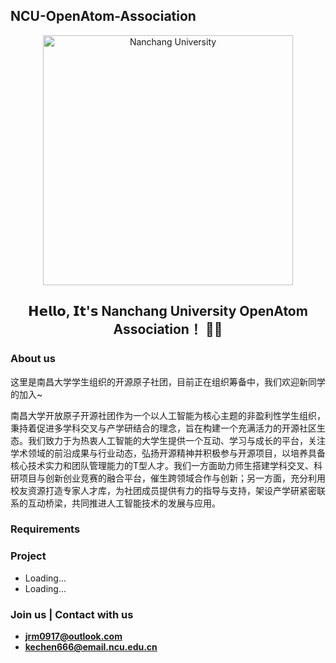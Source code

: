 ## NCU-OpenAtom-Association

<p align="center">
    <img alt="Nanchang University" src="https://cdnjson.com/images/2023/04/14/NanchangUniversity.md.png" height="400">
</p>

<h2 align="center"> 𝗛𝗲𝗹𝗹𝗼, 𝗜𝘁'𝘀 Nanchang University OpenAtom Association！ 👨‍💻 </h2>
<!--
<p align="center">
  <samp>
    <a href="https://github.com/NCUSCC"><b>Github</b></a> ∙ 
    <a href="https://ncuscc.github.io/"><b>Homepage</b></a> ∙
      <a href="https://ncuscc.github.io/Contact"><b>Contact</b></a> 
  </samp>
</p>
-->

### About us

这里是南昌大学学生组织的开源原子社团，目前正在组织筹备中，我们欢迎新同学的加入~

南昌大学开放原子开源社团作为一个以人工智能为核心主题的非盈利性学生组织，秉持着促进多学科交叉与产学研结合的理念，旨在构建一个充满活力的开源社区生态。我们致力于为热衷人工智能的大学生提供一个互动、学习与成长的平台，关注学术领域的前沿成果与行业动态，弘扬开源精神并积极参与开源项目，以培养具备核心技术实力和团队管理能力的T型人才。我们一方面助力师生搭建学科交叉、科研项目与创新创业竞赛的融合平台，催生跨领域合作与创新；另一方面，充分利用校友资源打造专家人才库，为社团成员提供有力的指导与支持，架设产学研紧密联系的互动桥梁，共同推进人工智能技术的发展与应用。

### Requirements

### Project

- Loading...
- Loading...

### Join us | Contact with us

- [**jrm0917@outlook.com**](mailto:jrm0917@outlook.com)
- [**kechen666@email.ncu.edu.cn**](mailto:kechen666@email.ncu.edu.cn)

